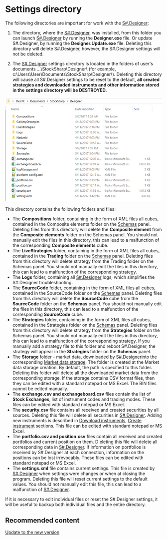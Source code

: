 # Settings directory

The following directories are important for work with the [S\#.Designer](Designer.md):

1. The directory, where the [S\#.Designer](Designer.md), was installed, from this folder you can launch [S\#.Designer](Designer.md) by running the **Designer.exe** file. Or update S\#.Designer, by running the **Designer.Update.exe** file. Deleting this directory will delete S\#.Designer, however, the S\#.Designer settings will not be deleted.

2. The [S\#.Designer](Designer.md) settings directory is located in the folders of user's documents …\\StockSharp\\Designer\\ (for example, c:\\Users\\User\\Documents\\StockSharp\\Designer\\). Deleting this directory will cause all S\#.Designer settings to be reset to the default, **all created strategies and downloaded instruments and other information stored in the settings directory will be DESTROYED.**

![Designer Directory and edit the data manually 00](../images/Designer_Directory_and_edit_data_manually_00.png)

This directory contains the following folders and files:

- The **Compositions** folder, containing in the form of XML files all cubes, contained in the Composite elements folder on the [Schemas](Designer_Panel_Schemas.md) panel. Deleting files from this directory will delete the **Composite element** from the **Composite elements** folder on the Schemas panel. You should not manually edit the files in this directory, this can lead to a malfunction of the corresponding **Composite elements** cube.
- The **LiveStrategies** folder, containing in the form of XML files all cubes, contained in the **Trading** folder on the [Schemas](Designer_Panel_Schemas.md) panel. Deleting files from this directory will delete strategy from the Trading folder on the Schemas panel. You should not manually edit the files in this directory, this can lead to a malfunction of the corresponding strategy.
- The **Logs** folder, containing all [S\#.Designer](Designer.md) logs, which simplifies the S\#.Designer troubleshooting.
- The **SourceCode** folder, containing in the form of XML files all cubes, contained in the SourceCode folder on the [Schemas](Designer_Panel_Schemas.md) panel. Deleting files from this directory will delete the **SourceCode** cube from the **SourceCode** folder on the **Schemas** panel. You should not manually edit the files in this directory, this can lead to a malfunction of the corresponding **SourceCode** cube.
- The **Strategies** folder, containing in the form of XML files all cubes, contained in the Strategies folder on the [Schemas](Designer_Panel_Schemas.md) panel. Deleting files from this directory will delete strategy from the **Strategies** folder on the Schemas panel. You should not manually edit the files in this directory, this can lead to a malfunction of the corresponding strategy. If you manually add a strategy file to this folder and reboot S\#.Designer, the strategy will appear in the **Strategies** folder on the **Schemas** panel.
- The **Storage** folder \- market data, downloaded by [S\#.Designer](Designer.md)into the corresponding [Market data storage](Designer_Repository_of_historical_data.md). The folder is created at the Market data storage creation. By default, the path is specified to this folder. Deleting this folder will delete all the downloaded market data from the corresponding storage. If the storage contains CSV format files, then they can be edited with a standard notepad or MS Excel. The BIN files cannot be edited manually.
- The **exchange.csv and exchangeboard.csv** files contain the list of **Stock Exchanges**, list of instrument codes and trading modes. These files can be edited with standard notepad or MS Excel.
- The **security.csv** file contains all received and created securities by all sources. Deleting this file will delete all securities in [S\#.Designer](Designer.md). Adding new instruments is described in [Download instruments](Designer_Download_instruments.md), [Create instrument](Designer_Creation_tool.md) sections. This file can be edited with standard notepad or MS Excel.
- The **portfolio.csv and position.csv** files contain all received and created portfolios and current position on them. D eleting this file will delete all corresponding data in [S\#.Designer](Designer.md). If information on portfolios is received by S\#.Designer at each connection, information on the positions can be lost irrevocably. These files can be edited with standard notepad or MS Excel.
- The **settings.xml** file contains current settings. This file is created by [S\#.Designer](Designer.md) when settings were changes or when at closing the program. Deleting this file will reset current settings to the default values. You should not manually edit this file, this can lead to a malfunction of [S\#.Designer](Designer.md).

If it is necessary to edit individual files or reset the S\#.Designer settings, it will be useful to backup both individual files and the entire directory.

## Recommended content

[Update to the new version](Designer_Update_to_new_version.md)
